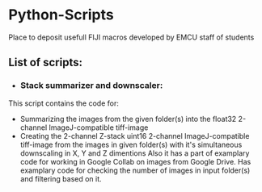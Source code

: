 # Python-Scripts
Place to deposit usefull FIJI macros developed by EMCU staff of students

## List of scripts:
* ### Stack summarizer and downscaler:

This script contains the code for:
 * Summarizing the images from the given folder(s) into the float32 2-channel ImageJ-compatible tiff-image
 * Creating the 2-channel Z-stack uint16 2-channel ImageJ-compatible tiff-image from the images in given folder(s) with it's simultaneous downscaling in X, Y and Z dimentions
Also it has a part of examplary code for working in Google Collab on images from Google Drive.
Has examplary code for checking the number of images in input folder(s) and filtering based on it.
